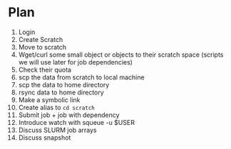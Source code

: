 # Plan

1. Login
2. Create Scratch
3. Move to scratch
4. Wget/curl some small object or objects to their scratch space (scripts we will use later for job dependencies)
5. Check their quota
6. scp the data from scratch to local machine
7. scp the data to home directory
8. rsync data to home directory
9. Make a symbolic link
10. Create alias to `cd scratch`
11. Submit job + job with dependency
12. Introduce watch with squeue -u $USER
13. Discuss SLURM job arrays
14. Discuss snapshot
